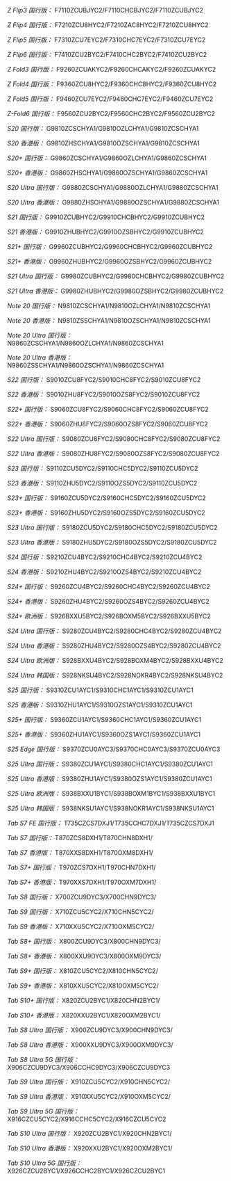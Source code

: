 *Z Flip3 国行版：*
F7110ZCUBJYC2/F7110CHCBJYC2/F7110ZCUBJYC2

*Z Flip4 国行版：*
F7210ZCU8HYC2/F7210ZAC8HYC2/F7210ZCU8HYC2

*Z Flip5 国行版：*
F7310ZCU7EYC2/F7310CHC7EYC2/F7310ZCU7EYC2

*Z Flip6 国行版：*
F7410ZCU2BYC2/F7410CHC2BYC2/F7410ZCU2BYC2

*Z Fold3 国行版：*
F9260ZCUAKYC2/F9260CHCAKYC2/F9260ZCUAKYC2

*Z Fold4 国行版：*
F9360ZCU8HYC2/F9360CHC8HYC2/F9360ZCU8HYC2

*Z Fold5 国行版：*
F9460ZCU7EYC2/F9460CHC7EYC2/F9460ZCU7EYC2

*Z-Fold6 国行版：*
F9560ZCU2BYC2/F9560CHC2BYC2/F9560ZCU2BYC2

*S20 国行版：*
G9810ZCSCHYA1/G9810OZLCHYA1/G9810ZCSCHYA1

*S20 香港版：*
G9810ZHSCHYA1/G9810OZSCHYA1/G9810ZCSCHYA1

*S20+ 国行版：*
G9860ZCSCHYA1/G9860OZLCHYA1/G9860ZCSCHYA1

*S20+ 香港版：*
G9860ZHSCHYA1/G9860OZSCHYA1/G9860ZCSCHYA1

*S20 Ultra 国行版：*
G9880ZCSCHYA1/G9880OZLCHYA1/G9880ZCSCHYA1

*S20 Ultra 香港版：*
G9880ZHSCHYA1/G9880OZSCHYA1/G9880ZCSCHYA1

*S21 国行版：*
G9910ZCUBHYC2/G9910CHCBHYC2/G9910ZCUBHYC2

*S21 香港版：*
G9910ZHUBHYC2/G9910OZSBHYC2/G9910ZCUBHYC2

*S21+ 国行版：*
G9960ZCUBHYC2/G9960CHCBHYC2/G9960ZCUBHYC2

*S21+ 香港版：*
G9960ZHUBHYC2/G9960OZSBHYC2/G9960ZCUBHYC2

*S21 Ultra 国行版：*
G9980ZCUBHYC2/G9980CHCBHYC2/G9980ZCUBHYC2

*S21 Ultra 香港版：*
G9980ZHUBHYC2/G9980OZSBHYC2/G9980ZCUBHYC2

*Note 20 国行版：*
N9810ZCSCHYA1/N9810OZLCHYA1/N9810ZCSCHYA1

*Note 20 香港版：*
N9810ZSSCHYA1/N9810OZSCHYA1/N9810ZCSCHYA1

*Note 20 Ultra 国行版：*
N9860ZCSCHYA1/N9860OZLCHYA1/N9860ZCSCHYA1

*Note 20 Ultra 香港版：*
N9860ZSSCHYA1/N9860OZSCHYA1/N9860ZCSCHYA1

*S22 国行版：*
S9010ZCU8FYC2/S9010CHC8FYC2/S9010ZCU8FYC2

*S22 香港版：*
S9010ZHU8FYC2/S9010OZS8FYC2/S9010ZCU8FYC2

*S22+ 国行版：*
S9060ZCU8FYC2/S9060CHC8FYC2/S9060ZCU8FYC2

*S22+ 香港版：*
S9060ZHU8FYC2/S9060OZS8FYC2/S9060ZCU8FYC2

*S22 Ultra 国行版：*
S9080ZCU8FYC2/S9080CHC8FYC2/S9080ZCU8FYC2

*S22 Ultra 香港版：*
S9080ZHU8FYC2/S9080OZS8FYC2/S9080ZCU8FYC2

*S23 国行版：*
S9110ZCU5DYC2/S9110CHC5DYC2/S9110ZCU5DYC2

*S23 香港版：*
S9110ZHU5DYC2/S9110OZS5DYC2/S9110ZCU5DYC2

*S23+ 国行版：*
S9160ZCU5DYC2/S9160CHC5DYC2/S9160ZCU5DYC2

*S23+ 香港版：*
S9160ZHU5DYC2/S9160OZS5DYC2/S9160ZCU5DYC2

*S23 Ultra 国行版：*
S9180ZCU5DYC2/S9180CHC5DYC2/S9180ZCU5DYC2

*S23 Ultra 香港版：*
S9180ZHU5DYC2/S9180OZS5DYC2/S9180ZCU5DYC2

*S24 国行版：*
S9210ZCU4BYC2/S9210CHC4BYC2/S9210ZCU4BYC2

*S24 香港版：*
S9210ZHU4BYC2/S9210OZS4BYC2/S9210ZCU4BYC2

*S24+ 国行版：*
S9260ZCU4BYC2/S9260CHC4BYC2/S9260ZCU4BYC2

*S24+ 香港版：*
S9260ZHU4BYC2/S9260OZS4BYC2/S9260ZCU4BYC2

*S24+ 欧洲版：*
S926BXXU5BYC2/S926BOXM5BYC2/S926BXXU5BYC2

*S24 Ultra 国行版：*
S9280ZCU4BYC2/S9280CHC4BYC2/S9280ZCU4BYC2

*S24 Ultra 香港版：*
S9280ZHU4BYC2/S9280OZS4BYC2/S9280ZCU4BYC2

*S24 Ultra 欧洲版：*
S928BXXU4BYC2/S928BOXM4BYC2/S928BXXU4BYC2

*S24 Ultra 韩国版：*
S928NKSU4BYC2/S928NOKR4BYC2/S928NKSU4BYC2

*S25 国行版：*
S9310ZCU1AYC1/S9310CHC1AYC1/S9310ZCU1AYC1

*S25 香港版：*
S9310ZHU1AYC1/S9310OZS1AYC1/S9310ZCU1AYC1

*S25+ 国行版：*
S9360ZCU1AYC1/S9360CHC1AYC1/S9360ZCU1AYC1

*S25+ 香港版：*
S9360ZHU1AYC1/S9360OZS1AYC1/S9360ZCU1AYC1

*S25 Edge 国行版：*
S9370ZCU0AYC3/S9370CHC0AYC3/S9370ZCU0AYC3

*S25 Ultra 国行版：*
S9380ZCU1AYC1/S9380CHC1AYC1/S9380ZCU1AYC1

*S25 Ultra 香港版：*
S9380ZHU1AYC1/S9380OZS1AYC1/S9380ZCU1AYC1

*S25 Ultra 欧洲版：*
S938BXXU1BYC1/S938BOXM1BYC1/S938BXXU1BYC1

*S25 Ultra 韩国版：*
S938NKSU1AYC1/S938NOKR1AYC1/S938NKSU1AYC1

*Tab S7 FE 国行版：*
T735CZCS7DXJ1/T735CCHC7DXJ1/T735CZCS7DXJ1

*Tab S7 国行版：*
T870ZCS8DXH1/T870CHN8DXH1/

*Tab S7 香港版：*
T870XXS8DXH1/T870OXM8DXH1/

*Tab S7+ 国行版：*
T970ZCS7DXH1/T970CHN7DXH1/

*Tab S7+ 香港版：*
T970XXS7DXH1/T970OXM7DXH1/

*Tab S8 国行版：*
X700ZCU9DYC3/X700CHN9DYC3/

*Tab S9  国行版：*
X710ZCU5CYC2/X710CHN5CYC2/

*Tab S9  香港版：*
X710XXU5CYC2/X710OXM5CYC2/

*Tab S8+ 国行版：*
X800ZCU9DYC3/X800CHN9DYC3/

*Tab S8+ 香港版：*
X800XXU9DYC3/X800OXM9DYC3/

*Tab S9+ 国行版：*
X810ZCU5CYC2/X810CHN5CYC2/

*Tab S9+ 香港版：*
X810XXU5CYC2/X810OXM5CYC2/

*Tab S10+ 国行版：*
X820ZCU2BYC1/X820CHN2BYC1/

*Tab S10+ 香港版：*
X820XXU2BYC1/X820OXM2BYC1/

*Tab S8 Ultra 国行版：*
X900ZCU9DYC3/X900CHN9DYC3/

*Tab S8 Ultra 香港版：*
X900XXU9DYC3/X900OXM9DYC3/

*Tab S8 Ultra 5G 国行版：*
X906CZCU9DYC3/X906CCHC9DYC3/X906CZCU9DYC3

*Tab S9 Ultra 国行版：*
X910ZCU5CYC2/X910CHN5CYC2/

*Tab S9 Ultra 香港版：*
X910XXU5CYC2/X910OXM5CYC2/

*Tab S9 Ultra 5G 国行版：*
X916CZCU5CYC2/X916CCHC5CYC2/X916CZCU5CYC2

*Tab S10 Ultra 国行版：*
X920ZCU2BYC1/X920CHN2BYC1/

*Tab S10 Ultra 香港版：*
X920XXU2BYC1/X920OXM2BYC1/

*Tab S10 Ultra 5G 国行版：*
X926CZCU2BYC1/X926CCHC2BYC1/X926CZCU2BYC1

